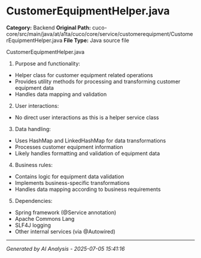 # CustomerEquipmentHelper.java

**Category:** Backend
**Original Path:** cuco-core/src/main/java/at/a1ta/cuco/core/service/customerequipment/CustomerEquipmentHelper.java
**File Type:** Java source file

CustomerEquipmentHelper.java
1. Purpose and functionality:
- Helper class for customer equipment related operations
- Provides utility methods for processing and transforming customer equipment data
- Handles data mapping and validation

2. User interactions:
- No direct user interactions as this is a helper service class

3. Data handling:
- Uses HashMap and LinkedHashMap for data transformations
- Processes customer equipment information
- Likely handles formatting and validation of equipment data

4. Business rules:
- Contains logic for equipment data validation
- Implements business-specific transformations
- Handles data mapping according to business requirements

5. Dependencies:
- Spring framework (@Service annotation)
- Apache Commons Lang
- SLF4J logging
- Other internal services (via @Autowired)

---
*Generated by AI Analysis - 2025-07-05 15:41:16*
